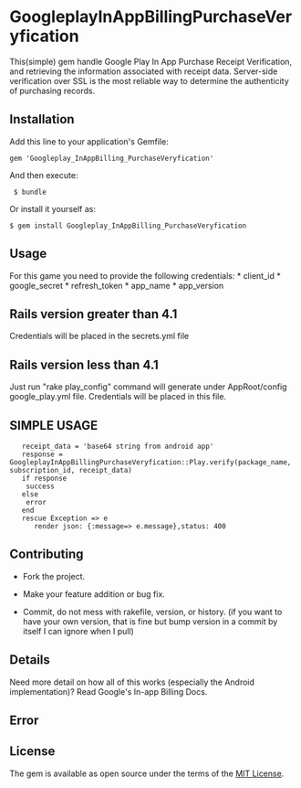 # GoogleplayInAppBillingPurchaseVeryfication

This(simple) gem handle Google Play In App Purchase Receipt Verification, and retrieving the information associated with receipt data.
Server-side verification over SSL is the most reliable way to determine the authenticity of purchasing records.
## Installation

Add this line to your application's Gemfile:


    gem 'Googleplay_InAppBilling_PurchaseVeryfication'


And then execute:

     $ bundle

Or install it yourself as:

    $ gem install Googleplay_InAppBilling_PurchaseVeryfication

## Usage

   For this game you need to provide the following credentials:
           * client_id
           * google_secret
           * refresh_token
           * app_name
           * app_version

## Rails version greater than 4.1

   Credentials will be placed in the  secrets.yml  file


## Rails version less than 4.1

   Just run "rake play_config" command  will generate under AppRoot/config google_play.yml file.
   Credentials will be placed in this file.


  ## SIMPLE USAGE

       receipt_data = 'base64 string from android app'
       response = GoogleplayInAppBillingPurchaseVeryfication::Play.verify(package_name, subscription_id, receipt_data)
       if response
        success
       else
        error
       end
       rescue Exception => e
          render json: {:message=> e.message},status: 400


## Contributing

* Fork the project.

* Make your feature addition or bug fix.

* Commit, do not mess with rakefile, version, or history. (if you want to have your own version, that is fine but bump version in a commit by itself I can ignore when I pull)

## Details

Need more detail on how all of this works (especially the Android implementation)? Read Google's In-app Billing Docs.


## Error




## License

The gem is available as open source under the terms of the [MIT License](http://opensource.org/licenses/MIT).

